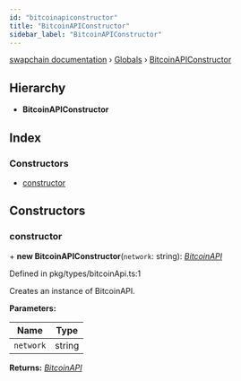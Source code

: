 ```yaml
---
id: "bitcoinapiconstructor"
title: "BitcoinAPIConstructor"
sidebar_label: "BitcoinAPIConstructor"
---
```


[swapchain documentation](../index.md) › [Globals](../globals.md) › [BitcoinAPIConstructor](bitcoinapiconstructor.md)

## Hierarchy

- **BitcoinAPIConstructor**

## Index

### Constructors

- [constructor](bitcoinapiconstructor.md#constructor)

## Constructors

### constructor

\+ **new BitcoinAPIConstructor**(`network`: string): _[BitcoinAPI](bitcoinapi.md)_

Defined in pkg/types/bitcoinApi.ts:1

Creates an instance of BitcoinAPI.

**Parameters:**

| Name      | Type   |
| --------- | ------ |
| `network` | string |

**Returns:** _[BitcoinAPI](bitcoinapi.md)_
